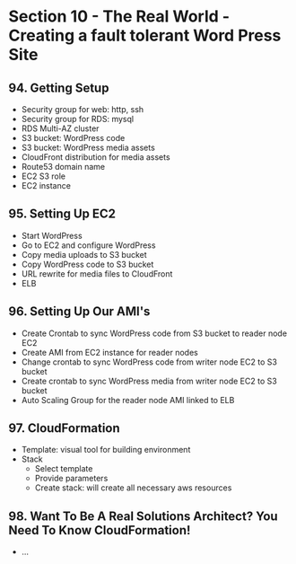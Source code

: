 # Section 10 - The Real World - Creating a fault tolerant Word Press Site 

## 94. Getting Setup
- Security group for web: http, ssh
- Security group for RDS: mysql
- RDS Multi-AZ cluster
- S3 bucket: WordPress code 
- S3 bucket: WordPress media assets
- CloudFront distribution for media assets
- Route53 domain name
- EC2 S3 role
- EC2 instance


## 95. Setting Up EC2
- Start WordPress
- Go to EC2 and configure WordPress
- Copy media uploads to S3 bucket
- Copy WordPress code to S3 bucket
- URL rewrite for media files to CloudFront
- ELB


## 96. Setting Up Our AMI's
- Create Crontab to sync WordPress code from S3 bucket to reader node EC2
- Create AMI from EC2 instance for reader nodes
- Change crontab to sync WordPress code from writer node EC2 to S3 bucket 
- Create crontab to sync WordPress media from writer node EC2 to S3 bucket 
- Auto Scaling Group for the reader node AMI linked to ELB


## 97. CloudFormation
- Template: visual tool for building environment
- Stack
    - Select template
    - Provide parameters
    - Create stack: will create all necessary aws resources

    
## 98. Want To Be A Real Solutions Architect? You Need To Know CloudFormation!
-  ...